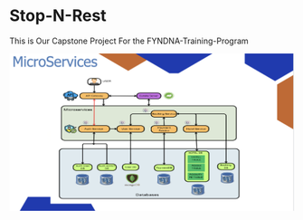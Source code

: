 # Stop-N-Rest

This is Our Capstone Project For the FYNDNA-Training-Program

![Microservice-Architecture-Diagram](./diagrams/microservice-architecture-diagram.png)
